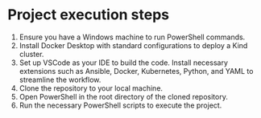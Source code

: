 # Project execution steps

1. Ensure you have a Windows machine to run PowerShell commands.
2. Install Docker Desktop with standard configurations to deploy a Kind cluster.
3. Set up VSCode as your IDE to build the code. Install necessary extensions such as Ansible, Docker, Kubernetes, Python, and YAML to streamline the workflow.
4. Clone the repository to your local machine.
5. Open PowerShell in the root directory of the cloned repository.
6. Run the necessary PowerShell scripts to execute the project.
